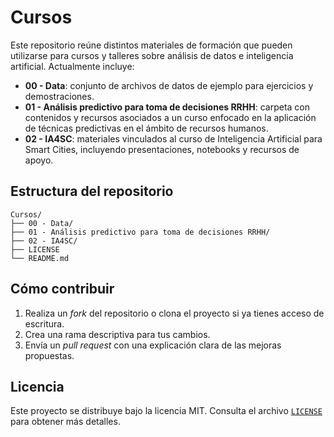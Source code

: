 # Cursos

Este repositorio reúne distintos materiales de formación que pueden
utilizarse para cursos y talleres sobre análisis de datos e inteligencia
artificial. Actualmente incluye:

- **00 - Data**: conjunto de archivos de datos de ejemplo para ejercicios y
  demostraciones.
- **01 - Análisis predictivo para toma de decisiones RRHH**: carpeta con
  contenidos y recursos asociados a un curso enfocado en la aplicación
  de técnicas predictivas en el ámbito de recursos humanos.
- **02 - IA4SC**: materiales vinculados al curso de Inteligencia Artificial
  para Smart Cities, incluyendo presentaciones, notebooks y recursos de
  apoyo.

## Estructura del repositorio

```text
Cursos/
├── 00 - Data/
├── 01 - Análisis predictivo para toma de decisiones RRHH/
├── 02 - IA4SC/
├── LICENSE
└── README.md
```

## Cómo contribuir

1. Realiza un *fork* del repositorio o clona el proyecto si ya tienes
   acceso de escritura.
2. Crea una rama descriptiva para tus cambios.
3. Envía un *pull request* con una explicación clara de las mejoras
   propuestas.

## Licencia

Este proyecto se distribuye bajo la licencia MIT. Consulta el archivo
[`LICENSE`](LICENSE) para obtener más detalles.
